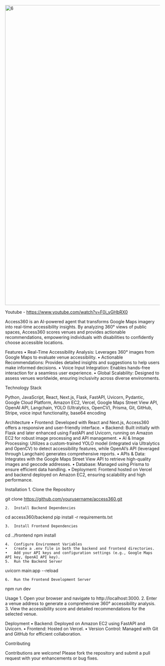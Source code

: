 
<img width="976" alt="6" src="https://github.com/user-attachments/assets/01641522-5179-41cc-b298-7c794470886b" />

Youtube - https://www.youtube.com/watch?v=F0i_yGHbRX0

Access360 is an AI-powered agent that transforms Google Maps imagery into real-time accessibility insights. By analyzing 360° views of public spaces, Access360 scores venues and provides actionable recommendations, empowering individuals with disabilities to confidently choose accessible locations.

Features
	•	Real-Time Accessibility Analysis: Leverages 360° images from Google Maps to evaluate venue accessibility.
	•	Actionable Recommendations: Provides detailed insights and suggestions to help users make informed decisions.
	•	Voice Input Integration: Enables hands-free interaction for a seamless user experience.
	•	Global Scalability: Designed to assess venues worldwide, ensuring inclusivity across diverse environments.

Technology Stack

Python, JavaScript, React, Next.js, Flask, FastAPI, Uvicorn, Pydantic, Google Cloud Platform, Amazon EC2, Vercel, Google Maps Street View API, OpenAI API, Langchain, YOLO (Ultralytics, OpenCV), Prisma, Git, GitHub, Stripe, voice input functionality, base64 encoding

Architecture
	•	Frontend: Developed with React and Next.js, Access360 offers a responsive and user-friendly interface.
	•	Backend: Built initially with Flask and later enhanced using FastAPI and Uvicorn, running on Amazon EC2 for robust image processing and API management.
	•	AI & Image Processing: Utilizes a custom-trained YOLO model (integrated via Ultralytics and OpenCV) to detect accessibility features, while OpenAI’s API (leveraged through Langchain) generates comprehensive reports.
	•	APIs & Data: Integrates with the Google Maps Street View API to retrieve high-quality images and geocode addresses.
	•	Database: Managed using Prisma to ensure efficient data handling.
	•	Deployment: Frontend hosted on Vercel and backend deployed on Amazon EC2, ensuring scalability and high performance.

Installation
	1.	Clone the Repository

git clone https://github.com/yourusername/access360.git


	2.	Install Backend Dependencies

cd access360/backend
pip install -r requirements.txt


	3.	Install Frontend Dependencies

cd ../frontend
npm install


	4.	Configure Environment Variables
	•	Create a .env file in both the backend and frontend directories.
	•	Add your API keys and configuration settings (e.g., Google Maps API key, OpenAI API key).
	5.	Run the Backend Server

uvicorn main:app --reload


	6.	Run the Frontend Development Server

npm run dev



Usage
	1.	Open your browser and navigate to http://localhost:3000.
	2.	Enter a venue address to generate a comprehensive 360° accessibility analysis.
	3.	View the accessibility score and detailed recommendations for the selected venue.

Deployment
	•	Backend: Deployed on Amazon EC2 using FastAPI and Uvicorn.
	•	Frontend: Hosted on Vercel.
	•	Version Control: Managed with Git and GitHub for efficient collaboration.

Contributing

Contributions are welcome! Please fork the repository and submit a pull request with your enhancements or bug fixes.
